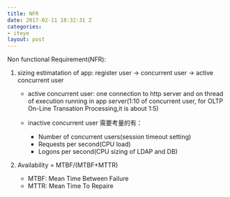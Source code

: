 ```yaml
---
title: NFR
date: 2017-02-11 18:32:31 Z
categories:
- iteye
layout: post
---
```


Non functional Requirement(NFR): 

1. sizing estimatation of app: register user -> concurrent user -> active concurrent user 

	* active concurrent user: one connection to http server and on thread of execution running in app server(1:10 of concurrent user, for OLTP On-Line Transation Processing,it is about 1:5) 

	* inactive concurrent user 需要考量的有： 
		* Number of concurrent users(session timeout setting) 
		* Requests per second(CPU load) 
		* Logons per second(CPU sizing of LDAP and DB) 

2. Availability = MTBF/(MTBF+MTTR) 
	* MTBF: Mean Time Between Failure 
	* MTTR: Mean Time To Repaire